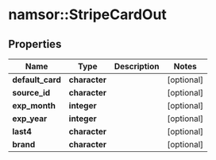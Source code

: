 # namsor::StripeCardOut

## Properties
Name | Type | Description | Notes
------------ | ------------- | ------------- | -------------
**default_card** | **character** |  | [optional] 
**source_id** | **character** |  | [optional] 
**exp_month** | **integer** |  | [optional] 
**exp_year** | **integer** |  | [optional] 
**last4** | **character** |  | [optional] 
**brand** | **character** |  | [optional] 


